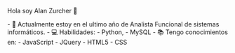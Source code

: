  Hola soy Alan Zurcher 👋

<!--
**alanzurcher/alanzurcher** is a ✨ _special_ ✨ repository because its `README.md` (this file) appears on your GitHub profile. --!>


 - 🌱 Actualmente estoy en el ultimo año de Analista Funcional de sistemas informáticos.

 - 💻 Habilidades: 
   - Python, 
   - MySQL

 - 📚 Tengo conocimientos en:
   -  JavaScript
   -  JQuery
   -  HTML5
   -  CSS
